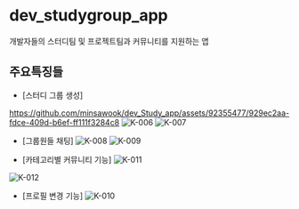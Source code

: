 # dev_studygroup_app

개발자들의 스터디팀 및 프로젝트팀과 커뮤니티를 지원하는 앱

## 주요특징들

- [스터디 그룹 생성]

https://github.com/minsawook/dev_Study_app/assets/92355477/929ec2aa-fdce-409d-b6ef-ff111f3284c8
![K-006](https://github.com/minsawook/dev_Study_app/assets/92355477/d94b57ad-18ad-4708-9188-28009e2fc3d4)
![K-007](https://github.com/minsawook/dev_Study_app/assets/92355477/ba384d24-6dd5-41cd-8ec1-38b752abcc45)


- [그룹원들 채팅]
![K-008](https://github.com/minsawook/dev_Study_app/assets/92355477/903fca6c-77e6-41dd-9a4a-48fcea40d6db)
![K-009](https://github.com/minsawook/dev_Study_app/assets/92355477/6e90d8da-a17a-4385-ab2a-2bbfac39ecfe)


- [카테고리별 커뮤니티 기능]
![K-011](https://github.com/minsawook/dev_Study_app/assets/92355477/d8d59ecc-741f-4b9b-a159-55d9eb29d02a)

![K-012](https://github.com/minsawook/dev_Study_app/assets/92355477/95e7d407-16c8-4b8a-ae78-0c0053671715)

- [프로필 변경 기능]
![K-010](https://github.com/minsawook/dev_Study_app/assets/92355477/57f48b56-f602-425b-a1af-b84ab13236ba)
